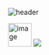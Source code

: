 ![header](https://capsule-render.vercel.app/api?type=blur&text=Hi%20I'm%20Sakiyah%20Winston👋&fontColor=f5f5dc&fontSize=40&animation=fadeIn)

<a href="https://www.linkedin.com/in/sakiyah-winston/"> 
<img width="48" height="48" alt="image" src="https://github.com/user-attachments/assets/7d51a2ce-fdce-4d85-b7ae-9fa0ec616fdb"/></a>

<img src="https://tenor.com/view/girl-anime-gif-18430453"/>



<!--
**sakiw3484/sakiw3484** is a ✨ _special_ ✨ repository because its `README.md` (this file) appears on your GitHub profile.

Here are some ideas to get you started:

- 🔭 I’m currently working on ...
- 🌱 I’m currently learning ...
- 👯 I’m looking to collaborate on ...
- 🤔 I’m looking for help with ...
- 💬 Ask me about ...
- 📫 How to reach me: ...
- 😄 Pronouns: ...
- ⚡ Fun fact: ...
-->
